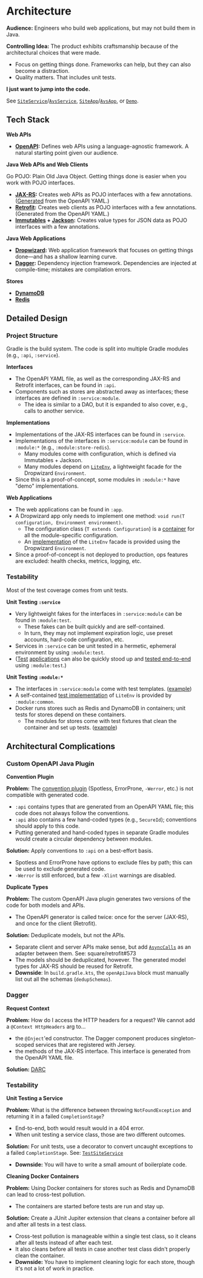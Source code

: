 # Architecture

**Audience:** Engineers who build web applications, but may not build them in Java.

**Controlling Idea:** The product exhibits craftsmanship because of the architectural choices that were made.

- Focus on getting things done. Frameworks can help, but they can also become a distraction.
- Quality matters. That includes unit tests.

**I just want to jump into the code.**

See [`SiteService`](/service/src/main/java/org/example/age/service/SiteService.java)/[`AvsService`](/service/src/main/java/org/example/age/service/AvsService.java), [`SiteApp`](/app/src/main/java/org/example/age/app/SiteApp.java)/[`AvsApp`](/app/src/main/java/org/example/age/app/AvsApp.java), or [`Demo`](/demo/src/main/java/org/example/age/demo/Demo.java).

## Tech Stack

**Web APIs**

- **[OpenAPI](https://www.openapis.org/):** Defines web APIs using a language-agnostic framework. A natural starting point given our audience.

**Java Web APIs and Web Clients**

Go POJO: Plain Old Java Object. Getting things done is easier when you work with POJO interfaces.

- **[JAX-RS](https://jakarta.ee/specifications/restful-ws/4.0/):** Creates web APIs as POJO interfaces with a few annotations. ([Generated](/buildSrc/src/main/kotlin/openapi-java.gradle.kts) from the OpenAPI YAML.)
- **[Retrofit](https://square.github.io/retrofit/):** Creates web clients as POJO interfaces with a few annotations. (Generated from the OpenAPI YAML.)
- **[Immutables](https://immutables.github.io/) + [Jackson](https://github.com/FasterXML/jackson):** Creates value types for JSON data as POJO interfaces with a few annotations.

**Java Web Applications**

- **[Dropwizard](https://www.dropwizard.io/):** Web application framework that focuses on getting things done&mdash;and has a shallow learning curve.
- **[Dagger](https://dagger.dev/):** Dependency injection framework. Dependencies are injected at compile-time; mistakes are compilation errors.

**Stores**

- **[DynamoDB](https://aws.amazon.com/dynamodb/)**
- **[Redis](https://redis.io/)**

## Detailed Design

### Project Structure

Gradle is the build system. The code is split into multiple Gradle modules (e.g., `:api`, `:service`).

**Interfaces**

- The OpenAPI YAML file, as well as the corresponding JAX-RS and Retrofit interfaces, can be found in `:api`.
- Components such as stores are abstracted away as interfaces; these interfaces are defined in `:service:module`.
    - The idea is similar to a DAO, but it is expanded to also cover, e.g., calls to another service.

**Implementations**

- Implementations of the JAX-RS interfaces can be found in `:service`.
- Implementations of the interfaces in `:service:module` can be found in `:module:*` (e.g., `:module:store-redis`).
    - Many modules come with configuration, which is defined via Immutables + Jackson.
    - Many modules depend on [`LiteEnv`](/module/common/src/main/java/org/example/age/module/common/LiteEnv.java), a lightweight facade for the Dropwizard `Environment`.
- Since this is a proof-of-concept, some modules in `:module:*` have "demo" implementations.

**Web Applications**

- The web applications can be found in `:app`.
- A Dropwizard app only needs to implement one method: `void run(T configuration, Environment environment)`.
    - The configuration class (`T extends Configuration`) is a [container](/app/src/main/java/org/example/age/app/config/SiteAppConfig.java) for all the module-specific configuration.
    - An [implementation](/module/common/src/main/java/org/example/age/module/common/DropwizardLiteEnv.java) of the `LiteEnv` facade is provided using the Dropwizard `Environment`.
- Since a proof-of-concept is not deployed to production, ops features are excluded: health checks, metrics, logging, etc.

### Testability

Most of the test coverage comes from unit tests.

**Unit Testing `:service`**

- Very lightweight fakes for the interfaces in `:service:module` can be found in `:module:test`.
    - These fakes can be built quickly and are self-contained. 
    - In turn, they may not implement expiration logic, use preset accounts, hard-code configuration, etc.
- Services in `:service` can be unit tested in a hermetic, ephemeral environment by using `:module:test`.
- ([Test](/app/src/testFixtures/java/org/example/age/app/TestSiteApp.java) [applications](/app/src/testFixtures/java/org/example/age/app/TestAvsApp.java) can also be quickly stood up and [tested end-to-end](/app/src/test/java/org/example/age/app/TestAppVerificationTest.java) using `:module:test`.)

**Unit Testing `:module:*`**

- The interfaces in `:service:module` come with test templates. ([example](/service/module/src/testFixtures/java/org/example/age/service/module/store/testing/AvsAccountStoreTestTemplate.java))
- A self-contained [test implementation](/module/common/src/testFixtures/java/org/example/age/module/common/testing/TestLiteEnvModule.java) of `LiteEnv` is provided by `:module:common`.
- Docker runs stores such as Redis and DynamoDB in containers; unit tests for stores depend on these containers.
    - The modules for stores come with test fixtures that clean the container and set up tests. ([example](/module/store-dynamodb/src/testFixtures/java/org/example/age/module/store/dynamodb/testing/DynamoDbTestContainer.java))

## Architectural Complications

### Custom OpenAPI Java Plugin

**Convention Plugin**

**Problem:** The [convention plugin](/buildSrc/src/main/kotlin/org.example.age.java-conventions.gradle.kts) (Spotless, ErrorProne, `-Werror`, etc.) is not compatible with generated code.

- `:api` contains types that are generated from an OpenAPI YAML file; this code does not always follow the conventions.
- `:api` also contains a few hand-coded types (e.g., `SecureId`); conventions should apply to this code.
- Putting generated and hand-coded types in separate Gradle modules would create a circular dependency between modules.
 
**Solution:** Apply conventions to `:api` on a best-effort basis.

- Spotless and ErrorProne have options to exclude files by path; this can be used to exclude generated code.
- `-Werror` is still enforced, but a few `-Xlint` warnings are disabled.

**Duplicate Types**

**Problem:** The custom OpenAPI Java plugin generates two versions of the code for both models and APIs.

- The OpenAPI generator is called twice: once for the server (JAX-RS), and once for the client (Retrofit).

**Solution:** Deduplicate models, but not the APIs.

- Separate client and server APIs make sense, but add [`AsyncCalls`](/common/src/main/java/org/example/age/common/AsyncCalls.java) as an adapter between them. See: square/retrofit#573
- The models should be deduplicated, however. The generated model types for JAX-RS should be reused for Retrofit.
- **Downside**: In `build.gradle.kts`, the `openApiJava` block must manually list out all the schemas (`dedupSchemas`).

### Dagger

**Request Context**

**Problem:** How do I access the HTTP headers for a request? We cannot add a `@Context HttpHeaders` arg to...

- the `@Inject`'ed constructor. The Dagger component produces singleton-scoped services that are registered with Jersey.
- the methods of the JAX-RS interface. This interface is generated from the OpenAPI YAML file.

**Solution:** [DARC](https://github.com/mikewacker/darc)

### Testability

**Unit Testing a Service**

**Problem:** What is the difference between throwing `NotFoundException` and returning it in a failed `CompletionStage`?

- End-to-end, both would result would in a 404 error.
- When unit testing a service class, those are two different outcomes.

**Solution:** For unit tests, use a decorator to convert uncaught exceptions to a failed `CompletionStage`. See: [`TestSiteService`](/service/src/test/java/org/example/age/service/testing/TestSiteService.java)

- **Downside:** You will have to write a small amount of boilerplate code.

**Cleaning Docker Containers**

**Problem:** Using Docker containers for stores such as Redis and DynamoDB can lead to cross-test pollution.

- The containers are started before tests are run and stay up.

**Solution:** Create a JUnit Jupiter extension that cleans a container before all and after all tests in a test class.

- Cross-test pollution is manageable within a single test class, so it cleans after all tests instead of after each test.
- It also cleans before all tests in case another test class didn't properly clean the container.
- **Downside:** You have to implement cleaning logic for each store, though it's not a lot of work in practice.
